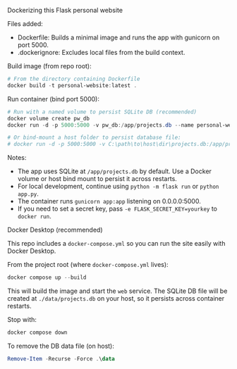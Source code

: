 Dockerizing this Flask personal website

Files added:
- Dockerfile: Builds a minimal image and runs the app with gunicorn on port 5000.
- .dockerignore: Excludes local files from the build context.

Build image (from repo root):

```powershell
# From the directory containing Dockerfile
docker build -t personal-website:latest .
```

Run container (bind port 5000):

```powershell
# Run with a named volume to persist SQLite DB (recommended)
docker volume create pw_db
docker run -d -p 5000:5000 -v pw_db:/app/projects.db --name personal-website personal-website:latest

# Or bind-mount a host folder to persist database file:
# docker run -d -p 5000:5000 -v C:\path\to\host\dir\projects.db:/app/projects.db --name personal-website personal-website:latest
```

Notes:
- The app uses SQLite at `/app/projects.db` by default. Use a Docker volume or host bind mount to persist it across restarts.
- For local development, continue using `python -m flask run` or `python app.py`.
- The container runs `gunicorn app:app` listening on 0.0.0.0:5000.
- If you need to set a secret key, pass `-e FLASK_SECRET_KEY=yourkey` to `docker run`.

Docker Desktop (recommended)

This repo includes a `docker-compose.yml` so you can run the site easily with Docker Desktop.

From the project root (where `docker-compose.yml` lives):

```powershell
docker compose up --build
```

This will build the image and start the `web` service. The SQLite DB file will be created at `./data/projects.db` on your host, so it persists across container restarts.

Stop with:

```powershell
docker compose down
```

To remove the DB data file (on host):

```powershell
Remove-Item -Recurse -Force .\data
```
